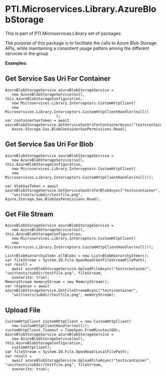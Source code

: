 ﻿# PTI.Microservices.Library.AzureBlobStorage

This is part of PTI.Microservices.Library set of packages

The purpose of this package is to facilitate the calls to Azure Blob Storage APIs, while maintaining a consistent usage pattern among the different services in the group

**Examples:**

## Get Service Sas Uri For Container

    AzureBlobStorageService azureBlobStorageService =
       new AzureBlobStorageService(null, this.AzureBlobStorageConfiguration,
       new Microservices.Library.Interceptors.CustomHttpClient(
       new Microservices.Library.Interceptors.CustomHttpClientHandler(null))
                           );
    var containerSasToken = await azureBlobStorageService.GetServiceSasUriForContainerAsync("testscontainer",
       Azure.Storage.Sas.BlobContainerSasPermissions.Read);

## Get Service Sas Uri For Blob
    AzureBlobStorageService azureBlobStorageService =
       new AzureBlobStorageService(null, this.AzureBlobStorageConfiguration,
       new Microservices.Library.Interceptors.CustomHttpClient(
       new Microservices.Library.Interceptors.CustomHttpClientHandler(null)));
	
    var blobSasToken = await azureBlobStorageService.GetServiceSasUriForBlobAsync("testscontainer",
       "unittests/subdir/testfile.png", Azure.Storage.Sas.BlobSasPermissions.Read);

## Get File Stream
    AzureBlobStorageService azureBlobStorageService =
       new AzureBlobStorageService(null, this.AzureBlobStorageConfiguration,
       new Microservices.Library.Interceptors.CustomHttpClient(
       new Microservices.Library.Interceptors.CustomHttpClientHandler(null)));
	
    List<BlobHierarchyItem> allBlobs = new List<BlobHierarchyItem>();
    var fileStream = System.IO.File.OpenRead(GetFileStreamFilePath);
    var result =
       await azureBlobStorageService.UploadFileAsync("testscontainer", "unittests/subdir/testfile.png", fileStream,
       overwrite: true);
    MemoryStream memoryStream = new MemoryStream();
    var response = await azureBlobStorageService.GetFileStreamAsync("testscontainer", 
       "unittests/subdir/testfile.png", memoryStream);

## Upload File
    CustomHttpClient customHttpClient = new CustomHttpClient(
       new CustomHttpClientHandler(null));
    customHttpClient.Timeout = TimeSpan.FromMinutes(60);
    AzureBlobStorageService azureBlobStorageService =
       new AzureBlobStorageService(null, this.AzureBlobStorageConfiguration,
       customHttpClient);
    var fileStream = System.IO.File.OpenRead(LocalFilePath);
    var result =
       await azureBlobStorageService.UploadFileAsync("testscontainer", "unittests/subdir/testfile.png", fileStream,
       overwrite: true);